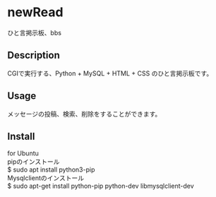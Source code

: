 
# newRead

ひと言掲示板、bbs

## Description

CGIで実行する、Python + MySQL + HTML + CSS のひと言掲示板です。

## Usage

メッセージの投稿、検索、削除をすることができます。

## Install
  
for Ubuntu  
pipのインストール  
$ sudo apt install python3-pip  
Mysqlclientのインストール  
$ sudo apt-get install python-pip python-dev libmysqlclient-dev
